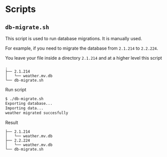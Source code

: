 # Scripts

## `db-migrate.sh`

This script is used to run database migrations. It is manually used. 

For example, if you need to migrate the database from `2.1.214` to `2.2.224`.

You leave your file inside a directory `2.1.214` and at a higher level this script

```
.
├── 2.1.214
│   └── weather.mv.db
└── db-migrate.sh
```

Run script

```bash
$ ./db-migrate.sh
Exporting database...
Importing data...
weather migrated succesfully
```

Result
```.
├── 2.1.214
│   └── weather.mv.db
├── 2.2.224
│   └── weather.mv.db
└── db-migrate.sh
```
